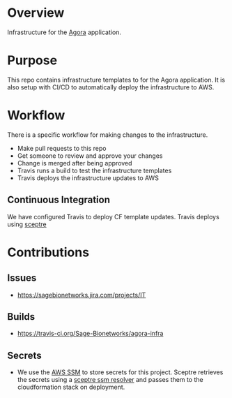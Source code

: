 # Overview
Infrastructure for the [Agora](https://github.com/Sage-Bionetworks/Agora)
application.


# Purpose
This repo contains infrastructure templates to for the Agora application.
It is also setup with CI/CD to automatically deploy the infrastructure
to AWS.


# Workflow
There is a specific workflow for making changes to the infrastructure.
* Make pull requests to this repo
* Get someone to review and approve your changes
* Change is merged after being approved
* Travis runs a build to test the infrastructure templates
* Travis deploys the infrastructure updates to AWS


## Continuous Integration
We have configured Travis to deploy CF template updates.  Travis deploys using
[sceptre](https://sceptre.cloudreach.com/latest/about.html)


# Contributions

## Issues
* https://sagebionetworks.jira.com/projects/IT

## Builds
* https://travis-ci.org/Sage-Bionetworks/agora-infra

## Secrets
* We use the [AWS SSM](https://docs.aws.amazon.com/systems-manager/latest/userguide/systems-manager-paramstore.html)
to store secrets for this project.  Sceptre retrieves the secrets using
a [sceptre ssm resolver](https://github.com/cloudreach/sceptre/tree/v1/contrib/ssm-resolver)
and passes them to the cloudformation stack on deployment.

